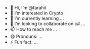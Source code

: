 - 👋 Hi, I’m @farahii
- 👀 I’m interested in Crypto
- 🌱 I’m currently learning ...
- 💞️ I’m looking to collaborate on c# ...
- 📫 How to reach me ...
- 😄 Pronouns: ...
- ⚡ Fun fact: ...

<!---213321231
farahii/farahii is a ✨ special ✨ repository because its `README.md` (this file) appears on your GitHub profile.
You can click the Preview link to take a look at your changes.
--->
